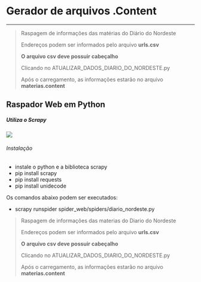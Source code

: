 # Gerador de arquivos .Content

---
> Raspagem de informações das matérias do Diário do Nordeste
>
> Endereços podem ser informados pelo arquivo **urls.csv**
>
> **O arquivo csv deve possuir cabeçalho**
>
> Clicando no ATUALIZAR_DADOS_DIARIO_DO_NORDESTE.py
>
> Após o carregamento, as informações estarão no arquivo **materias.content**


## Raspador Web em Python

##### Utiliza o Scrapy
![](https://scrapy.org/favicons/apple-touch-icon-180x180.png)

###### Instalação

* instale o python e a biblioteca scrapy
* pip install scrapy
* pip install requests
* pip install unidecode


Os comandos abaixo podem ser executados:

* scrapy runspider spider_web/spiders/diario_nordeste.py
> Raspagem de informações das materias do Diario do Nordeste
>
> Endereços podem ser informados pelo arquivo **urls.csv**
>
> **O arquivo csv deve possuir cabeçalho**
>
> Clicando no ATUALIZAR_DADOS_DIARIO_DO_NORDESTE.py
>
> Após o carregamento, as informações estarão no arquivo **materias.content**